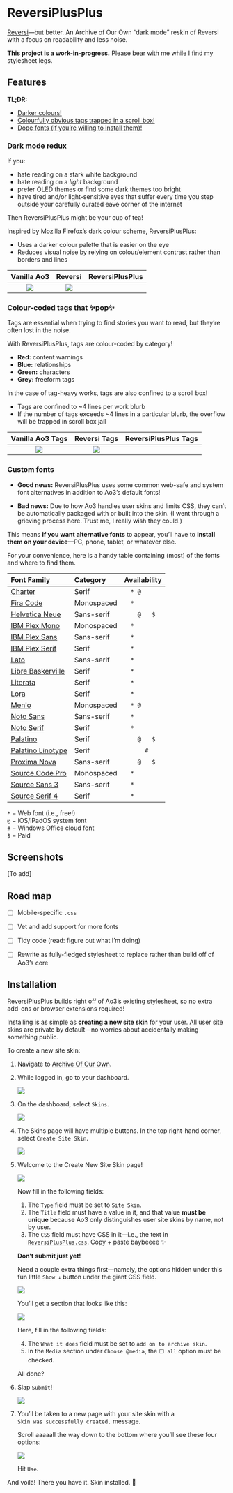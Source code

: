 # ReversiPlusPlus
[Reversi](https://archiveofourown.org/skins/929)—but better. An Archive of Our Own “dark mode” reskin of Reversi with a focus on readability and less noise.

**This project is a work-in-progress.** Please bear with me while I find my stylesheet legs.


## Features
**TL;DR:**
- [Darker colours!](https://github.com/galaxygrotesque/ReversiPlusPlus#dark-mode-redux)
- [Colourfully obvious tags trapped in a scroll box!](https://github.com/galaxygrotesque/ReversiPlusPlus#colour-coded-tags-that-pop)
- [Dope fonts (if you’re willing to install them)!](https://github.com/galaxygrotesque/ReversiPlusPlus#custom-fonts)


### Dark mode redux
If you:
- hate reading on a stark white background
- hate reading on a *light* background
- prefer OLED themes or find some dark themes too bright
- have tired and/or light-sensitive eyes that suffer every time you step outside your carefully curated ~~cave~~ corner of the internet

Then ReversiPlusPlus might be your cup of tea!

Inspired by Mozilla Firefox’s dark colour scheme, ReversiPlusPlus:
- Uses a darker colour palette that is easier on the eye
- Reduces visual noise by relying on colour/element contrast rather than borders and lines

|                Vanilla Ao3                |                  Reversi                   | ReversiPlusPlus |
| :---------------------------------------: | :----------------------------------------: | :-------------- |
| ![](img/comparison-reversi-vanilla-theme) | ![](img/comparison-reversi-plusplus-theme) |                 |


### Colour-coded tags that ✨pop✨
Tags are essential when trying to find stories you want to read, but they’re often lost in the noise.

With ReversiPlusPlus, tags are colour-coded by category!
- **Red:** content warnings
- **Blue:** relationships
- **Green:** characters
- **Grey:** freeform tags

In the case of tag-heavy works, tags are also confined to a scroll box!
- Tags are confined to ~4 lines per work blurb
- If the number of tags exceeds ~4 lines in a particular blurb, the overflow will be trapped in scroll box jail

|             Vanilla Ao3 Tags             |               Reversi Tags                | ReversiPlusPlus Tags |
| :--------------------------------------: | :---------------------------------------: | :------------------- |
| ![](img/comparison-reversi-vanilla-tags) | ![](img/comparison-reversi-plusplus-tags) |                      |


### Custom fonts
- **Good news:** ReversiPlusPlus uses some common web-safe and system font alternatives in addition to Ao3’s default fonts!

- **Bad news:** Due to how Ao3 handles user skins and limits CSS, they can’t be automatically packaged with or built into the skin. (I went through a grieving process here. Trust me, I really wish they could.)

This means **if you want alternative fonts** to appear, you’ll have to **install them on your device**—PC, phone, tablet, or whatever else.

For your convenience, here is a handy table containing (most) of the fonts and where to find them.

| Font Family                                                                                   | Category   | Availability  |
| :-------------------------------------------------------------------------------------------- | :--------- | :-----------: |
| [Charter](https://fontesk.com/charter-typeface/)                                              | Serif      | ```* @    ``` |
| [Fira Code](https://fonts.google.com/specimen/Fira+Code)                                      | Monospaced | ```*      ``` |
| [Helvetica Neue](https://myfonts.com/collections/neue-helvetica-font-linotype)                | Sans-serif | ```  @   $``` |
| [IBM Plex Mono](https://fonts.google.com/specimen/IBM+Plex+Mono)                              | Monospaced | ```*      ``` |
| [IBM Plex Sans](https://fonts.google.com/specimen/IBM+Plex+Sans)                              | Sans-serif | ```*      ``` |
| [IBM Plex Serif](https://fonts.google.com/specimen/IBM+Plex+Serif)                            | Serif      | ```*      ``` |
| [Lato](https://fonts.google.com/specimen/Lato)                                                | Sans-serif | ```*      ``` |
| [Libre Baskerville](https://fonts.google.com/specimen/Libre+Baskerville)                      | Serif      | ```*      ``` |
| [Literata](https://fonts.google.com/specimen/Literata)                                        | Serif      | ```*      ``` |
| [Lora](https://fonts.google.com/specimen/Lora)                                                | Serif      | ```*      ``` |
| [Menlo](https://github.com/hbin/top-programming-fonts/blob/master/Menlo-Regular.ttf)          | Monospaced | ```* @    ``` |
| [Noto Sans](https://fonts.google.com/specimen/Noto+Sans)                                      | Sans-serif | ```*      ``` |
| [Noto Serif](https://fonts.google.com/specimen/Noto+Serif)                                    | Serif      | ```*      ``` |
| [Palatino](https://myfonts.com/collections/palatino-font-linotype)                            | Serif      | ```  @   $``` |
| [Palatino Linotype](https://learn.microsoft.com/en-us/typography/font-list/palatino-linotype) | Serif      | ```    #  ``` |
| [Proxima Nova](https://fonts.adobe.com/fonts/proxima-nova)                                    | Sans-serif | ```  @   $``` |
| [Source Code Pro](https://fonts.google.com/specimen/Source+Code+Pro)                          | Monospaced | ```*      ``` |
| [Source Sans 3](https://fonts.google.com/specimen/Source+Sans+3)                              | Sans-serif | ```*      ``` |
| [Source Serif 4](https://fonts.google.com/specimen/Source+Serif+4)                            | Serif      | ```*      ``` |

```*``` − Web font (i.e., free!)  
```@``` − iOS/iPadOS system font  
```#``` − Windows Office cloud font  
```$``` − Paid


## Screenshots
[To add]


## Road map
- [ ] Mobile-specific ```.css```
- [ ] Vet and add support for more fonts
- [ ] Tidy code (read: figure out what I’m doing)
- [ ] Rewrite as fully-fledged stylesheet to replace rather than build off of Ao3’s core


## Installation
ReversiPlusPlus builds right off of Ao3’s existing stylesheet, so no extra add-ons or browser extensions required!

Installing is as simple as **creating a new site skin** for your user. All user site skins are private by default—no worries about accidentally making something public.

To create a new site skin:

1. Navigate to [Archive Of Our Own](https://archiveofourown.org/).

2. While logged in, go to your dashboard.

	![](img/install-steps-01.png)

3. On the dashboard, select ```Skins```.

	![](img/install-steps-02.png)

4. The Skins page will have multiple buttons. In the top right-hand corner, select ```Create Site Skin```.

	![](img/install-steps-03.png)

5. Welcome to the Create New Site Skin page!
	
	![](img/install-steps-04.png)

	Now fill in the following fields:

	1. The ```Type``` field must be set to ```Site Skin```.
	2. The ```Title``` field must have a value in it, and that value **must be unique** because Ao3 only distinguishes user site skins by name, not by user.
	3. The ```CSS``` field must have CSS in it—i.e., the text in [```ReversiPlusPlus.css```](https://github.com/galaxygrotesque/ReversiPlusPlus/blob/main/css/ReversiPlusPlus.css). Copy + paste baybeeee ✨

	**Don’t submit just yet!**
	
	Need a couple extra things first—namely, the options hidden under this fun little ```Show ↓``` button under the giant CSS field.
	
	![](img/install-steps-05.png)
	
	You’ll get a section that looks like this:
	
	![](img/install-steps-06.png)
	
	Here, fill in the following fields:
	
	4. The ```What it does``` field must be set to ```add on to archive skin```.
	5. In the ```Media``` section under ```Choose @media```, the ```⬜ all``` option must be checked.

	All done?

6. Slap ```Submit```!

	![](img/install-steps-07.png)

7. You’ll be taken to a new page with your site skin with a ```Skin was successfully created.``` message.

	Scroll aaaaall the way down to the bottom where you’ll see these four options:

	![](img/install-steps-08.png)
	
	Hit ```Use```.

And voilà! There you have it. Skin installed. 🌠
